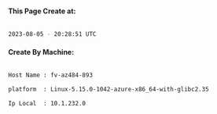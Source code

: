 
   
#### This Page Create at:

```bash

2023-08-05 - 20:28:51 UTC

```

#### Create By Machine:

```bash

Host Name : fv-az484-893

platform  : Linux-5.15.0-1042-azure-x86_64-with-glibc2.35

Ip Local  : 10.1.232.0

```

